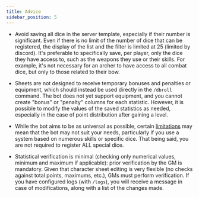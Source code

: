 ```yaml
---
title: Advice
sidebar_position: 5
---
```


- Avoid saving all dice in the server template, especially if their number is significant. Even if there is no limit of the number of dice that can be registered, the display of the list and the filter is limited at 25 (limited by discord). It's preferable to specifically save, per player, only the dice they have access to, such as the weapons they use or their skills. For example, it's not necessary for an archer to have access to all combat dice, but only to those related to their bow.

- Sheets are not designed to receive temporary bonuses and penalties or equipment, which should instead be used directly in the `/dbroll` command. The bot does not yet support equipment, and you cannot create "bonus" or "penalty" columns for each statistic. However, it is possible to modify the values of the saved statistics as needed, especially in the case of point distribution after gaining a level.

- While the bot aims to be as universal as possible, certain [limitations](./register/limitation) may mean that the bot may not suit your needs, particularly if you use a system based on numerous skills or specific dice. That being said, you are not required to register ALL special dice.

- Statistical verification is minimal (checking only numerical values, minimum and maximum if applicable): prior verification by the GM is mandatory. Given that character sheet editing is very flexible (no checks against total points, maximums, etc.), GMs must perform verification. If you have configured logs (with `/logs`), you will receive a message in case of modifications, along with a list of the changes made.